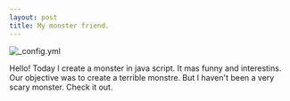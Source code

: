 ```yaml
---
layout: post
title: My monster friend.
---
```


![_config.yml](http://previews.123rf.com/images/albertzig/albertzig1210/albertzig121001295/15743513-3d-cartoon-cute-furry-gremlin-monster-Stock-Photo.jpg)

Hello! Today I create a monster in java script. It mas funny and interestins. Our objective was to create a terrible monstre. But I haven't been a very scary monster. Check it out. 




